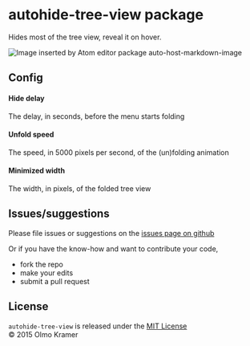# autohide-tree-view package

Hides most of the tree view, reveal it on hover.

![Image inserted by Atom editor package auto-host-markdown-image](https://raw.githubusercontent.com/olmokramer/atom-autohide-tree-view/master/images/screencast.gif)

## Config

#### Hide delay

The delay, in seconds, before the menu starts folding

#### Unfold speed

The speed, in 5000 pixels per second, of the (un)folding animation

#### Minimized width

The width, in pixels, of the folded tree view

## Issues/suggestions

Please file issues or suggestions on the [issues page on github](https://github.com/olmokramer/autohide-tree-view/issues/new)

Or if you have the know-how and want to contribute your code,

* fork the repo
* make your edits
* submit a pull request

## License

`autohide-tree-view` is released under the [MIT License](LICENSE.md)<br>
&copy; 2015 Olmo Kramer